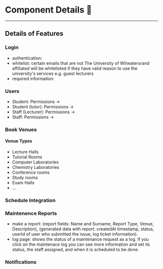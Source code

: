 

# Component Details :wrench:

---

## Details of Features

### Login

- authentication:
- whitelist: certain emails that are not The University of Witwatersrand affiliated will be whitelisted if they have valid reason to use the university's services e.g. guest lecturers
- required information:

### Users

- Student: Permissions ->
- Student (tutor): Permissions ->
- Staff (Lecturer): Permissions ->
- Staff: Permissions ->

### Book Venues


#### Venue Types

- Lecture Halls
- Tutorial Rooms
- Computer Laboratories
- Chemistry Laboratories
- Conference rooms
- Study rooms
- Exam Halls
- ...

### Schedule Integration

### Maintenence Reports
- make a report: (report fields: Name and Surname, Report Type, Venue, Description), (generated data with report: createdAt timestamp, status, userId of user who submitted the issue, log ticket information).
- log page: shows the status of a maintenance request as a log. If you click on the maintenace log you can see more information and set its status, the staff assigned, and when it is scheduled to be done.

### Notifications